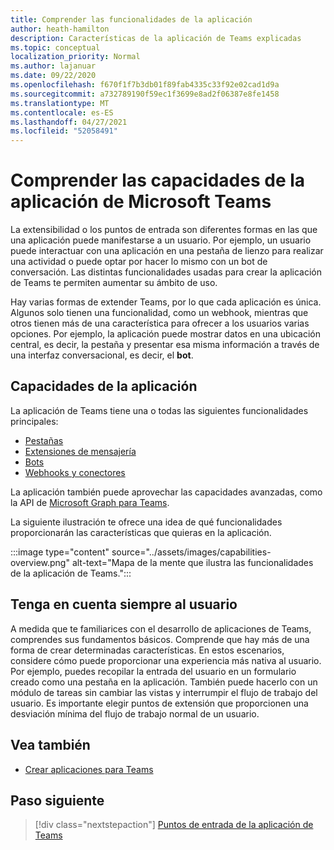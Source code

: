 ```yaml
---
title: Comprender las funcionalidades de la aplicación
author: heath-hamilton
description: Características de la aplicación de Teams explicadas
ms.topic: conceptual
localization_priority: Normal
ms.author: lajanuar
ms.date: 09/22/2020
ms.openlocfilehash: f670f1f7b3db01f89fab4335c33f92e02cad1d9a
ms.sourcegitcommit: a732789190f59ec1f3699e8ad2f06387e8fe1458
ms.translationtype: MT
ms.contentlocale: es-ES
ms.lasthandoff: 04/27/2021
ms.locfileid: "52058491"
---
```

# <a name="understand-microsoft-teams-app-capabilities"></a>Comprender las capacidades de la aplicación de Microsoft Teams

La extensibilidad o los puntos de entrada son diferentes formas en las que una aplicación puede manifestarse a un usuario. Por ejemplo, un usuario puede interactuar con una aplicación en una pestaña de lienzo para realizar una actividad o puede optar por hacer lo mismo con un bot de conversación. Las distintas funcionalidades usadas para crear la aplicación de Teams te permiten aumentar su ámbito de uso.

Hay varias formas de extender Teams, por lo que cada aplicación es única. Algunos solo tienen una funcionalidad, como un webhook, mientras que otros tienen más de una característica para ofrecer a los usuarios varias opciones. Por ejemplo, la aplicación puede mostrar datos en  una ubicación central, es decir, la pestaña y presentar esa misma información a través de una interfaz conversacional, es decir, el **bot**.

## <a name="app-capabilities"></a>Capacidades de la aplicación

La aplicación de Teams tiene una o todas las siguientes funcionalidades principales:

* [Pestañas](../tabs/what-are-tabs.md)
* [Extensiones de mensajería](../messaging-extensions/what-are-messaging-extensions.md)
* [Bots](../bots/what-are-bots.md)
* [Webhooks y conectores](../webhooks-and-connectors/what-are-webhooks-and-connectors.md)

La aplicación también puede aprovechar las capacidades avanzadas, como la API de [Microsoft Graph para Teams](https://docs.microsoft.com/graph/teams-concept-overview).

La siguiente ilustración te ofrece una idea de qué funcionalidades proporcionarán las características que quieras en la aplicación.

:::image type="content" source="../assets/images/capabilities-overview.png" alt-text="Mapa de la mente que ilustra las funcionalidades de la aplicación de Teams.":::

## <a name="always-consider-your-user"></a>Tenga en cuenta siempre al usuario

A medida que te familiarices con el desarrollo de aplicaciones de Teams, comprendes sus fundamentos básicos. Comprende que hay más de una forma de crear determinadas características. En estos escenarios, considere cómo puede proporcionar una experiencia más nativa al usuario.
Por ejemplo, puedes recopilar la entrada del usuario en un formulario creado como una pestaña en la aplicación. También puede hacerlo con un módulo de tareas sin cambiar las vistas y interrumpir el flujo de trabajo del usuario. Es importante elegir puntos de extensión que proporcionen una desviación mínima del flujo de trabajo normal de un usuario.

## <a name="see-also"></a>Vea también

- [Crear aplicaciones para Teams](../overview.md)

## <a name="next-step"></a>Paso siguiente

> [!div class="nextstepaction"]
> [Puntos de entrada de la aplicación de Teams](../concepts/extensibility-points.md)
